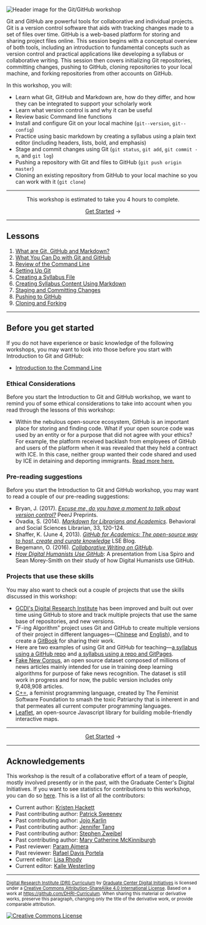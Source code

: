 ![Header image for the Git/GitHub workshop](https://raw.githubusercontent.com/DHRI-Curriculum/git/v2.0/_django-meta/header%403x.png)


Git and GitHub are powerful tools for collaborative and individual projects. Git is a version control software that aids with tracking changes made to a set of files over time. GitHub is a web-based platform for storing and sharing project files online. This session begins with a conceptual overview of both tools, including an introduction to fundamental concepts such as version control and practical applications like developing a syllabus or collaborative writing. This session then covers initializing Git repositories, committing changes, pushing to GitHub, cloning repositories to your local machine, and forking repositories from other accounts on GitHub.

In this workshop, you will:

- Learn what Git, GitHub and Markdown are, how do they differ, and how they can be integrated to support your scholarly work
- Learn what version control is and why it can be useful
- Review basic Command line functions
- Install and configure Git on your local machine (`git--version`, `git--config`)
- Practice using basic markdown by creating a syllabus using a plain text editor (including headers, lists, bold, and emphasis)
- Stage and commit changes using Git (`git status`, `git add`, `git commit -m`, and `git log`)
- Pushing a repository with Git and files to GitHub (`git push origin master`)
- Cloning an existing repository from GitHub to your local machine so you can work with it (`git clone`)

---

<p align="center">This workshop is estimated to take you 4 hours to complete.</p><p align="center"><a href="sections/01-what-are-git-github-and-markdown.md">Get Started</a> →</p>

---

## Lessons

1. [What are Git, GitHub and Markdown?](sections/01-what-are-git-github-and-markdown.md)
2. [What You Can Do with Git and GitHub](sections/02-what-you-can-do-with-git-and-github.md)
3. [Review of the Command Line](sections/03-review-of-the-command-line.md)
4. [Setting Up Git](sections/04-setting-up-git.md)
5. [Creating a Syllabus File](sections/05-creating-a-syllabus-file.md)
6. [Creating Syllabus Content Using Markdown](sections/06-creating-syllabus-content-using-markdown.md)
7. [Staging and Committing Changes](sections/07-staging-and-committing-changes.md)
8. [Pushing to GitHub](sections/08-pushing-to-github.md)
9. [Cloning and Forking](sections/09-cloning-and-forking.md)

---

## Before you get started

If you do not have experience or basic knowledge of the following workshops, you may want to look into those before you start with Introduction to Git and GitHub:

- [Introduction to the Command Line](https://www.github.com/DHRI-Curriculum/command-line)

### Ethical Considerations

Before you start the Introduction to Git and GitHub workshop, we want to remind you of some ethical considerations to take into account when you read through the lessons of this workshop:

- Within the nebulous open-source ecosystem, GitHub is an important place for storing and finding code. What if your open source code was used by an entity or for a purpose that did not agree with your ethics? For example, the platform received backlash from employees of GitHub and users of the platform when it was revealed that they held a contract with ICE. In this case, neither group wanted their code shared and used by ICE in detaining and deporting immigrants. [Read more here.](https://www.theatlantic.com/technology/archive/2020/01/ice-contract-github-sparks-developer-protests/604339/)

### Pre-reading suggestions

Before you start the Introduction to Git and GitHub workshop, you may want to read a couple of our pre-reading suggestions:

- Bryan, J. (2017). [_Excuse me, do you have a moment to talk about version control?_](https://doi.org/10.7287/peerj.preprints.3159v2) PeerJ Preprints.
- Ovadia, S. (2014). [_Markdown for Librarians and Academics_](https://academicworks.cuny.edu/lg_pubs/7/). Behavioral and Social Sciences Librarian, 33, 120-124.
- Shaffer, K. (June 4, 2013). [_GitHub for Academics: The open-source way to host, create and curate knowledge_](https://blogs.lse.ac.uk/impactofsocialsciences/2013/06/04/github-for-academics/) LSE Blog.
- Begemann, O. (2016). [_Collaborative Writing on GitHub_](https://oleb.net/blog/2016/02/collaborative-writing-on-github/).
- [_How Digital Humanists Use GitHub_](https://digitalscholarship.wordpress.com/2016/07/20/presentation-on-how-digital-humanists-use-github/): A presentation from Lisa Spiro and Sean Morey-Smith on their study of how Digital Humanists use GitHub.

### Projects that use these skills

You may also want to check out a couple of projects that use the skills discussed in this workshop:

- [GCDI's Digital Research Institute](https://github.com/DHRI-Curriculum) has been improved and built out over time using GitHub to store and track multiple projects that use the same base of repositories, and new versions.
- "F-ing Algorithm" project uses Git and GitHub to create multiple versions of their project in different languages—([Chinese](https://github.com/labuladong/fucking-algorithm) and [English](https://github.com/labuladong/fucking-algorithm/tree/english)), and to create a [GitBook](https://labuladong.gitbook.io/algo-en/i.-dynamic-programming/analysisofdynamicprogramming) for sharing their work.
- Here are two examples of using Git and GitHub for teaching—[a syllabus using a GitHub repo](https://github.com/quinnanya/dlcl204) and [a syllabus using a repo and GitPages](https://digitalhistory.github.io/).
- [Fake New Corpus](https://github.com/several27/FakeNewsCorpus), an open source dataset composed of millions of news articles mainly intended for use in training deep learning algorithms for purpose of fake news recognition. The dataset is still work in progress and for now, the public version includes only 9,408,908 articles.
- [C+=](https://github.com/TheFeministSoftwareFoundation/C-plus-Equality), a feminist programming language, created by The Feminist Software Foundation to smash the toxic Patriarchy that is inherent in and that permeates all current computer programming languages.
- [Leaflet](https://github.com/Leaflet/Leaflet), an open-source Javascript library for building mobile-friendly interactive maps.

---

<p align="center"><a href="sections/01-what-are-git-github-and-markdown.md">Get Started</a> →</p>

---

## Acknowledgements

This workshop is the result of a collaborative effort of a team of people, mostly involved presently or in the past, with the Graduate Center's Digital Initiatives. If you want to see statistics for contributions to this workshop, you can do so [here](https://www.github.com/DHRI-Curriculum/git/graphs/contributors). This is a list of all the contributors:

- Current author: [Kristen Hackett](https://github.com/hackettka)
- Past contributing author: [Patrick Sweeney](https://github.com/pswee001)
- Past contributing author: [Jojo Karlin](https://github.com/jojokarlin/)
- Past contributing author: [Jennifer Tang](https://github.com/jentang/)
- Past contributing author: [Stephen Zweibel](https://github.com/szweibel)
- Past contributing author: [Mary Catherine McKinniburgh](https://github.com/mckinniburgh)
- Past reviewer: [Param Ajmera](https://github.com/paramajmera)
- Past reviewer: [Rafael Davis Portela](https://github.com/rafadavis)
- Current editor: [Lisa Rhody](https://github.com/lmrhody)
- Current editor: [Kalle Westerling](https://github.com/kallewesterling)

---

<sub>[Digital Research Institute (DRI) Curriculum](http://purl.org/dc/terms/) by [Graduate Center Digital Initiatives](https://gcdi.commons.gc.cuny.edu/) is licensed under a [Creative Commons Attribution-ShareAlike 4.0 International License](http://creativecommons.org/licenses/by-sa/4.0/). Based on a work at <https://github.com/DHRI-Curriculum>. When sharing this material or derivative works, preserve this paragraph, changing only the title of the derivative work, or provide comparable attribution.</sub>

[![Creative Commons License](https://i.creativecommons.org/l/by-sa/4.0/88x31.png)](http://creativecommons.org/licenses/by-sa/4.0/)
